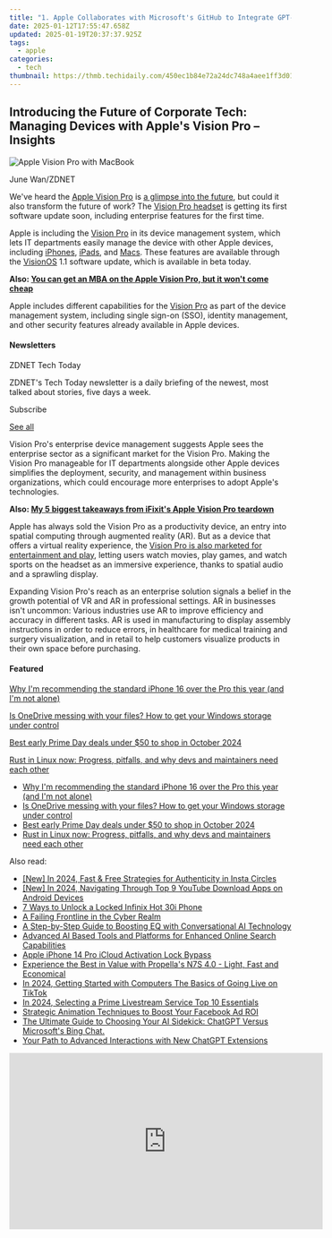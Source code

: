```yaml
---
title: "1. Apple Collaborates with Microsoft's GitHub to Integrate GPT-3 Into macOS, iPadOS, and iOS: The Future of AI on Apple Devices"
date: 2025-01-12T17:55:47.658Z
updated: 2025-01-19T20:37:37.925Z
tags:
  - apple
categories:
  - tech
thumbnail: https://thmb.techidaily.com/450ec1b84e72a24dc748a4aee1ff3d014e9229d42ab5bd65b8cf7e7b256ed53c.jpg
---
```


## Introducing the Future of Corporate Tech: Managing Devices with Apple's Vision Pro – Insights

![Apple Vision Pro with MacBook](https://www.zdnet.com/a/img/resize/2c4c14f97b804c264987874e9e5521cbb442ed83/2024/02/06/5f25dbb0-d90b-4a22-8467-d5b65a7793ac/dsc01204-2.jpg?auto=webp&width=1280)

June Wan/ZDNET

We've heard the [Apple Vision Pro](https://apple.sjv.io/c/159047/435031/7613?&sharedid=zdnet&partnerpropertyid=1980086&u=https%3A%2F%2Fwww.apple.com%2Fshop%2Fbuy-vision%2Fapple-vision-pro&subId1=zd-%5F%5FCOM%5FCLICK%5FID%5F%5F-dtp) is [a glimpse into the future](https://www.zdnet.com/article/i-tried-apple-vision-pro-for-a-weekend-and-here-are-my-3-biggest-takeaways/), but could it also transform the future of work? The [Vision Pro headset](https://www.zdnet.com/article/an-apple-store-employee-gave-me-a-surprising-reason-to-love-the-vision-pro/) is getting its first software update soon, including enterprise features for the first time. 

Apple is including the [Vision Pro](https://www.zdnet.com/article/apple-vision-pro-hands-on-buying-advice/) in its device management system, which lets IT departments easily manage the device with other Apple devices, including [iPhones](https://www.zdnet.com/article/best-iphone/), [iPads](https://www.zdnet.com/article/best-ipad/), and [Macs](https://www.zdnet.com/article/best-mac/). These features are available through the [VisionOS](https://www.zdnet.com/article/inside-visionos-18-things-developers-need-to-know-about-coding-for-apple-vision-pro/) 1.1 software update, which is available in beta today. 

**Also: [You can get an MBA on the Apple Vision Pro, but it won't come cheap](https://www.zdnet.com/article/you-can-get-an-mba-on-the-apple-vision-pro-but-it-wont-come-cheap/)**

Apple includes different capabilities for the [Vision Pro](https://www.zdnet.com/article/vision-pro-reviews-what-early-hands-on-reports-of-apples-3500-headset-tell-us/) as part of the device management system, including single sign-on (SSO), identity management, and other security features already available in Apple devices.

#### Newsletters

ZDNET Tech Today

ZDNET's Tech Today newsletter is a daily briefing of the newest, most talked about stories, five days a week.

 Subscribe

[See all](https://www.zdnet.com/newsletters/)

Vision Pro's enterprise device management suggests Apple sees the enterprise sector as a significant market for the Vision Pro. Making the Vision Pro manageable for IT departments alongside other Apple devices simplifies the deployment, security, and management within business organizations, which could encourage more enterprises to adopt Apple's technologies. 

**Also: [My 5 biggest takeaways from iFixit's Apple Vision Pro teardown](https://www.zdnet.com/article/my-5-biggest-takeaways-from-ifixits-apple-vision-pro-teardown/)**

Apple has always sold the Vision Pro as a productivity device, an entry into spatial computing through augmented reality (AR). But as a device that offers a virtual reality experience, the [Vision Pro is also marketed for entertainment and play](https://www.zdnet.com/article/apple-is-now-marketing-vision-pro-as-the-ultimate-entertainment-device/), letting users watch movies, play games, and watch sports on the headset as an immersive experience, thanks to spatial audio and a sprawling display. 

Expanding Vision Pro's reach as an enterprise solution signals a belief in the growth potential of VR and AR in professional settings. AR in businesses isn't uncommon: Various industries use AR to improve efficiency and accuracy in different tasks. AR is used in manufacturing to display assembly instructions in order to reduce errors, in healthcare for medical training and surgery visualization, and in retail to help customers visualize products in their own space before purchasing.

#### Featured

[Why I'm recommending the standard iPhone 16 over the Pro this year (and I'm not alone)](https://www.zdnet.com/article/why-im-recommending-the-standard-iphone-16-over-the-pro-this-year-and-im-not-alone/ "Why I'm recommending the standard iPhone 16 over the Pro this year (and I'm not alone)")

[Is OneDrive messing with your files? How to get your Windows storage under control](https://www.zdnet.com/article/is-onedrive-messing-with-your-files-how-to-get-your-windows-storage-under-control/ "Is OneDrive messing with your files? How to get your Windows storage under control")

[Best early Prime Day deals under $50 to shop in October 2024](https://www.zdnet.com/article/best-early-prime-day-deals-under-50/ "Best early Prime Day deals under $50 to shop in October 2024")

[Rust in Linux now: Progress, pitfalls, and why devs and maintainers need each other](https://www.zdnet.com/article/rust-in-linux-now-progress-pitfalls-and-why-devs-and-maintainers-need-each-other/ "Rust in Linux now: Progress, pitfalls, and why devs and maintainers need each other")

* [Why I'm recommending the standard iPhone 16 over the Pro this year (and I'm not alone)](https://www.zdnet.com/article/why-im-recommending-the-standard-iphone-16-over-the-pro-this-year-and-im-not-alone/ "Why I'm recommending the standard iPhone 16 over the Pro this year (and I'm not alone)")
* [Is OneDrive messing with your files? How to get your Windows storage under control](https://www.zdnet.com/article/is-onedrive-messing-with-your-files-how-to-get-your-windows-storage-under-control/ "Is OneDrive messing with your files? How to get your Windows storage under control")
* [Best early Prime Day deals under $50 to shop in October 2024](https://www.zdnet.com/article/best-early-prime-day-deals-under-50/ "Best early Prime Day deals under $50 to shop in October 2024")
* [Rust in Linux now: Progress, pitfalls, and why devs and maintainers need each other](https://www.zdnet.com/article/rust-in-linux-now-progress-pitfalls-and-why-devs-and-maintainers-need-each-other/ "Rust in Linux now: Progress, pitfalls, and why devs and maintainers need each other")

<ins class="adsbygoogle"
     style="display:block"
     data-ad-format="autorelaxed"
     data-ad-client="ca-pub-7571918770474297"
     data-ad-slot="1223367746"></ins>

<ins class="adsbygoogle"
     style="display:block"
     data-ad-client="ca-pub-7571918770474297"
     data-ad-slot="8358498916"
     data-ad-format="auto"
     data-full-width-responsive="true"></ins>

<span class="atpl-alsoreadstyle">Also read:</span>
<div><ul>
<li><a href="https://instagram-video-recordings.techidaily.com/new-in-2024-fast-and-free-strategies-for-authenticity-in-insta-circles/"><u>[New] In 2024, Fast & Free Strategies for Authenticity in Insta Circles</u></a></li>
<li><a href="https://youtube-web.techidaily.com/n-2024-navigating-through-top-9-youtube-download-apps-on-android-devices/"><u>[New] In 2024, Navigating Through Top 9 YouTube Download Apps on Android Devices</u></a></li>
<li><a href="https://unlock-android.techidaily.com/7-ways-to-unlock-a-locked-infinix-hot-30i-phone-by-drfone-android/"><u>7 Ways to Unlock a Locked Infinix Hot 30i Phone</u></a></li>
<li><a href="https://tech-haven.techidaily.com/a-failing-frontline-in-the-cyber-realm/"><u>A Failing Frontline in the Cyber Realm</u></a></li>
<li><a href="https://tech-haven.techidaily.com/a-step-by-step-guide-to-boosting-eq-with-conversational-ai-technology/"><u>A Step-by-Step Guide to Boosting EQ with Conversational AI Technology</u></a></li>
<li><a href="https://tech-haven.techidaily.com/advanced-ai-based-tools-and-platforms-for-enhanced-online-search-capabilities/"><u>Advanced AI Based Tools and Platforms for Enhanced Online Search Capabilities</u></a></li>
<li><a href="https://activate-lock.techidaily.com/apple-iphone-14-pro-icloud-activation-lock-bypass-by-drfone-ios/"><u>Apple iPhone 14 Pro iCloud Activation Lock Bypass</u></a></li>
<li><a href="https://buynow-tips.techidaily.com/experience-the-best-in-value-with-propellas-n7s-40-light-fast-and-economical/"><u>Experience the Best in Value with Propella's N7S 4.0 - Light, Fast and Economical</u></a></li>
<li><a href="https://tiktok-clips.techidaily.com/in-2024-getting-started-with-computers-the-basics-of-going-live-on-tiktok/"><u>In 2024, Getting Started with Computers The Basics of Going Live on TikTok</u></a></li>
<li><a href="https://extra-support.techidaily.com/in-2024-selecting-a-prime-livestream-service-top-10-essentials/"><u>In 2024, Selecting a Prime Livestream Service Top 10 Essentials</u></a></li>
<li><a href="https://facebook-video-content.techidaily.com/strategic-animation-techniques-to-boost-your-facebook-ad-roi/"><u>Strategic Animation Techniques to Boost Your Facebook Ad ROI</u></a></li>
<li><a href="https://tech-haven.techidaily.com/1721809986180-the-ultimate-guide-to-choosing-your-ai-sidekick-chatgpt-versus-microsofts-bing-chat/"><u>The Ultimate Guide to Choosing Your AI Sidekick: ChatGPT Versus Microsoft's Bing Chat.</u></a></li>
<li><a href="https://tech-haven.techidaily.com/your-path-to-advanced-interactions-with-new-chatgpt-extensions/"><u>Your Path to Advanced Interactions with New ChatGPT Extensions</u></a></li>
</ul></div>

<!-- affiliate ads begin -->
<iframe width="560" height="315" src="https://www.youtube.com/embed/GFHH14XlFCk?si=2HcjQbDx5eG0ZQAt" title="YouTube video player" frameborder="0" allow="accelerometer; autoplay; clipboard-write; encrypted-media; gyroscope; picture-in-picture; web-share" referrerpolicy="strict-origin-when-cross-origin" allowfullscreen></iframe>
<!-- affiliate ads end -->

